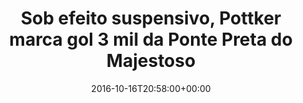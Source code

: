 ---
layout: post
title: "Sob efeito suspensivo, Pottker marca gol 3 mil da Ponte Preta do Majestoso"
date: 2016-10-16T20:58:00+00:00
external_link: "http://globoesporte.globo.com/sp/campinas-e-regiao/futebol/times/ponte-preta/noticia/2016/10/sob-efeito-suspensivo-pottker-sai-do-banco-e-marca-gol-3-mil-do-majestoso.html"
categories: news "globo.com"
---